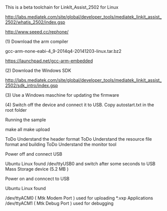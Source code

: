 This is a beta toolchain for LinkIt_Assist_2502 for Linux

http://labs.mediatek.com/site/global/developer_tools/mediatek_linkit_assist_2502/whatis_2502/index.gsp

http://www.seeed.cc/rephone/



(1) Download the arm compiler

gcc-arm-none-eabi-4_9-2014q4-20141203-linux.tar.bz2

https://launchpad.net/gcc-arm-embedded

(2) Download the Windows SDK

http://labs.mediatek.com/site/global/developer_tools/mediatek_linkit_assist_2502/sdk_intro/index.gsp

(3) Use a Windows maschine for updating the firmware

(4) Switch off the device and connect it to USB. Copy autostart.txt in the root folder


Running the sample

make all
make upload

ToDo Understand the header format
ToDo Understand the resource file format and building
ToDo Understand the monitor tool




Power off and connect USB

Ubuntu Linux found /dev/ttyUSB0 and switch after some seconds to  USB Mass Storage device (5.2 MB )

Power on and conncect to USB

Ubuntu Linux found 

/dev/ttyACM0  ( Mtk Modem Port )  used for uploading *.vxp Applications
/dev/ttyACM1  ( Mtk Debug Port )  used for debugging 



